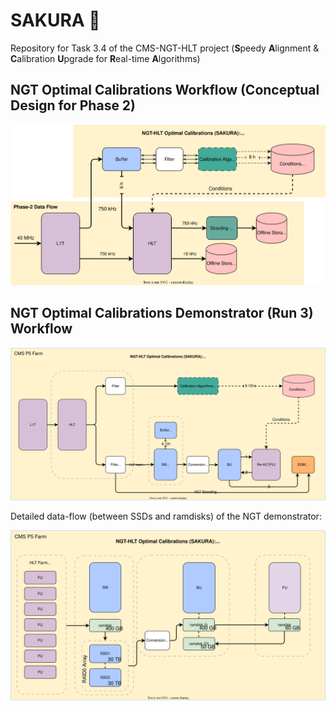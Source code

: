 # SAKURA 🌸 

Repository for Task 3.4 of the CMS-NGT-HLT project (**S**peedy **A**lignment & **C**alibration **U**pgrade for **R**eal-time **A**lgorithms)

## NGT Optimal Calibrations Workflow (Conceptual Design for Phase 2)

![NGT Optimal Calibrations (SAKURA) Workflow](images/NGT_OptimalCalibrations-SAKURA_Phase2_Workflow.svg)

## NGT Optimal Calibrations Demonstrator (Run 3) Workflow

![NGT Optimal Calibrations (SAKURA) Demonstrator Workflow](images/NGT_OptimalCalibrations-SAKURA_HLTTestStand-Demonstrator_Workflow.svg)

Detailed data-flow (between SSDs and ramdisks) of the NGT demonstrator:

![NGT Optimal Calibrations (SAKURA) Demonstrator SSDs Data Flow](images/NGT_OptimalCalibrations-SAKURA_HLTTestStand-Demonstrator_Workflow-DataFlowSSDs.svg)
